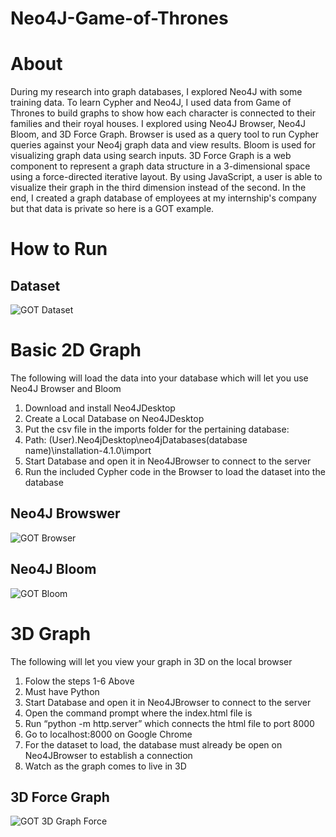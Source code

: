 # Neo4J-Game-of-Thrones

# About
During my research into graph databases, I explored Neo4J with some training data. To learn Cypher and Neo4J, I used data from Game of Thrones to build graphs to show how each character is connected to their families and their royal houses. I explored using Neo4J Browser, Neo4J Bloom, and 3D Force Graph.
Browser is used as a query tool to run Cypher queries against your Neo4j graph data and view results. Bloom is used for visualizing graph data using search inputs. 3D Force Graph is a web component to represent a graph data structure in a 3-dimensional space using a force-directed iterative layout. By using JavaScript, a user is able to visualize their graph in the third dimension instead of the second. In the end, I created a graph database of employees at my internship's company but that data is private so here is a GOT example.

# How to Run
## Dataset
![GOT Dataset](https://user-images.githubusercontent.com/43584979/160971332-f026be57-ff24-4def-89b5-4ee8ee2ab3e8.png)

# Basic 2D Graph
The following will load the data into your database which will let you use Neo4J Browser and Bloom
1. Download and install Neo4JDesktop
2. Create a Local Database on Neo4JDesktop
3. Put the csv file in the imports folder for the pertaining database:
4. Path: (User)\.Neo4jDesktop\neo4jDatabases\(database name)\installation-4.1.0\import
5. Start Database and open it in Neo4JBrowser to connect to the server
6. Run the included Cypher code in the Browser to load the dataset into the database

## Neo4J Browswer
![GOT Browser](https://user-images.githubusercontent.com/43584979/160971346-4742d673-2db9-4b18-b952-b8852e70c274.png)

## Neo4J Bloom
![GOT Bloom](https://user-images.githubusercontent.com/43584979/160971342-2be1bb7b-7089-4be7-b3ca-ce0d260ac5ed.png)

# 3D Graph
The following will let you view your graph in 3D on the local browser
1.  Folow the steps 1-6 Above
2.	Must have Python
3.	Start Database and open it in Neo4JBrowser to connect to the server
4.	Open the command prompt where the index.html file is
5.	Run “python -m http.server” which connects the html file to port 8000
6.	Go to localhost:8000 on Google Chrome
7.	For the dataset to load, the database must already be open on Neo4JBrowser to establish a connection
8.	Watch as the graph comes to live in 3D

## 3D Force Graph
![GOT 3D Graph Force](https://user-images.githubusercontent.com/43584979/160971341-61853c87-44d2-4fdb-a1ef-19693d310f48.png)
